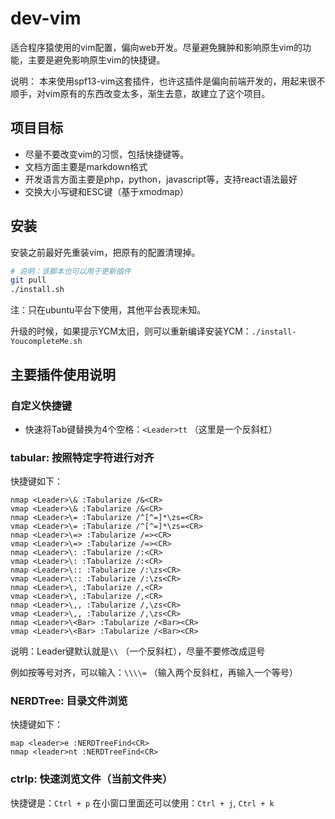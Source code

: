 # dev-vim

适合程序猿使用的vim配置，偏向web开发。尽量避免臃肿和影响原生vim的功能，主要是避免影响原生vim的快捷键。

说明：
本来使用spf13-vim这套插件，也许这插件是偏向前端开发的，用起来很不顺手，对vim原有的东西改变太多，渐生去意，故建立了这个项目。

## 项目目标

- 尽量不要改变vim的习惯，包括快捷键等。
- 文档方面主要是markdown格式
- 开发语言方面主要是php，python，javascript等，支持react语法最好
- 交换大小写键和ESC键（基于xmodmap）

## 安装

安装之前最好先重装vim，把原有的配置清理掉。

```sh 
# 说明：该脚本也可以用于更新插件
git pull
./install.sh 
```

注：只在ubuntu平台下使用，其他平台表现未知。

升级的时候，如果提示YCM太旧，则可以重新编译安装YCM：`./install-YoucompleteMe.sh`


## 主要插件使用说明

### 自定义快捷键

- 快速将Tab键替换为4个空格：`<Leader>tt` （这里是一个反斜杠）

### tabular: 按照特定字符进行对齐

快捷键如下：

```
nmap <Leader>\& :Tabularize /&<CR>
vmap <Leader>\& :Tabularize /&<CR>
nmap <Leader>\= :Tabularize /^[^=]*\zs=<CR>
vmap <Leader>\= :Tabularize /^[^=]*\zs=<CR>
nmap <Leader>\=> :Tabularize /=><CR>
vmap <Leader>\=> :Tabularize /=><CR>
nmap <Leader>\: :Tabularize /:<CR>
vmap <Leader>\: :Tabularize /:<CR>
nmap <Leader>\:: :Tabularize /:\zs<CR>
vmap <Leader>\:: :Tabularize /:\zs<CR>
nmap <Leader>\, :Tabularize /,<CR>
vmap <Leader>\, :Tabularize /,<CR>
nmap <Leader>\,, :Tabularize /,\zs<CR>
vmap <Leader>\,, :Tabularize /,\zs<CR>
nmap <Leader>\<Bar> :Tabularize /<Bar><CR>
vmap <Leader>\<Bar> :Tabularize /<Bar><CR>
```

说明：Leader键默认就是`\\` （一个反斜杠），尽量不要修改成逗号

例如按等号对齐，可以输入：`\\\\=` （输入两个反斜杠，再输入一个等号）

### NERDTree: 目录文件浏览

快捷键如下：

```
map <leader>e :NERDTreeFind<CR>
nmap <leader>nt :NERDTreeFind<CR>
```

### ctrlp: 快速浏览文件（当前文件夹）

快捷键是：`Ctrl + p`
在小窗口里面还可以使用：`Ctrl + j`, `Ctrl + k`



